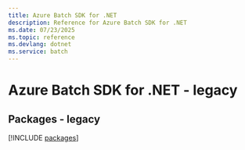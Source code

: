 ```yaml
---
title: Azure Batch SDK for .NET
description: Reference for Azure Batch SDK for .NET
ms.date: 07/23/2025
ms.topic: reference
ms.devlang: dotnet
ms.service: batch
---
```

# Azure Batch SDK for .NET - legacy
## Packages - legacy
[!INCLUDE [packages](batch-index.md)]